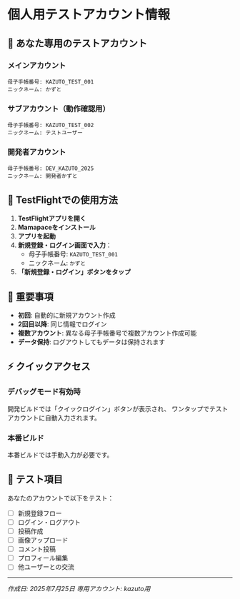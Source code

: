# 個人用テストアカウント情報

## 👤 あなた専用のテストアカウント

### **メインアカウント**
```
母子手帳番号: KAZUTO_TEST_001
ニックネーム: かずと
```

### **サブアカウント（動作確認用）**
```
母子手帳番号: KAZUTO_TEST_002
ニックネーム: テストユーザー
```

### **開発者アカウント**
```
母子手帳番号: DEV_KAZUTO_2025
ニックネーム: 開発者かずと
```

## 📱 TestFlightでの使用方法

1. **TestFlightアプリを開く**
2. **Mamapaceをインストール**
3. **アプリを起動**
4. **新規登録・ログイン画面で入力**：
   - 母子手帳番号: `KAZUTO_TEST_001`
   - ニックネーム: `かずと`
5. **「新規登録・ログイン」ボタンをタップ**

## 🔐 重要事項

- **初回**: 自動的に新規アカウント作成
- **2回目以降**: 同じ情報でログイン
- **複数アカウント**: 異なる母子手帳番号で複数アカウント作成可能
- **データ保持**: ログアウトしてもデータは保持されます

## ⚡ クイックアクセス

### **デバッグモード有効時**
開発ビルドでは「クイックログイン」ボタンが表示され、
ワンタップでテストアカウントに自動入力されます。

### **本番ビルド**
本番ビルドでは手動入力が必要です。

## 📝 テスト項目

あなたのアカウントで以下をテスト：
- [ ] 新規登録フロー
- [ ] ログイン・ログアウト
- [ ] 投稿作成
- [ ] 画像アップロード
- [ ] コメント投稿
- [ ] プロフィール編集
- [ ] 他ユーザーとの交流

---
*作成日: 2025年7月25日*
*専用アカウント: kazuto用*